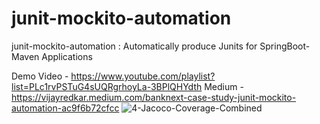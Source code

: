 # junit-mockito-automation
junit-mockito-automation : Automatically produce Junits for SpringBoot-Maven Applications

Demo Video - https://www.youtube.com/playlist?list=PLc1rvPSTuG4sUQRgrhoyLa-3BPlQHYdth
Medium     - https://vijayredkar.medium.com/banknext-case-study-junit-mockito-automation-ac9f6b72cfcc
![4-Jacoco-Coverage-Combined](https://github.com/vijayredkar/junit-mockito-automation/assets/25388646/4fe52cd9-890b-46f8-8d77-4d55b594ff82)
